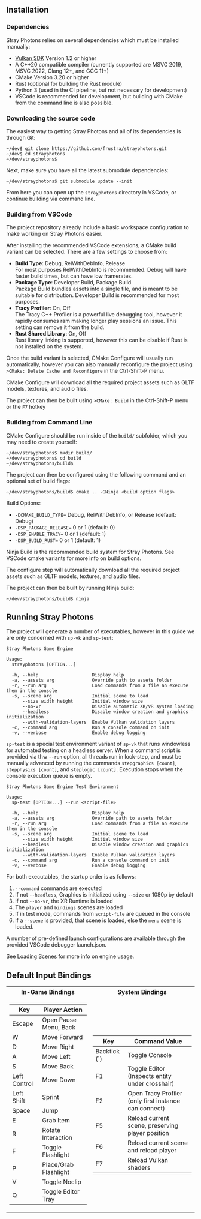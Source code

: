 ## Installation

### Dependencies

Stray Photons relies on several dependencies which must be installed manually:
- [Vulkan SDK](https://www.vulkan.org/tools) Version 1.2 or higher
- A C++20 compatible compiler (currently supported are MSVC 2019, MSVC 2022, Clang 12+, and GCC 11+)
- CMake Version 3.20 or higher
- Rust (optional for building the Rust module)
- Python 3 (used in the CI pipeline, but not necessary for development)
- VSCode is recommended for development, but building with CMake from the command line is also possible.

### Downloading the source code

The easiest way to getting Stray Photons and all of its dependencies is through Git:

```
~/dev$ git clone https://github.com/frustra/strayphotons.git
~/dev$ cd strayphotons
~/dev/strayphotons$
```

Next, make sure you have all the latest submodule dependencies:

```
~/dev/strayphotons$ git submodule update --init
```

From here you can open up the `strayphotons` directory in VSCode, or continue building via command line.

### Building from VSCode

The project repository already include a basic workspace configuration to make working on Stray Photons easier.

After installing the recommended VSCode extensions, a CMake build variant can be selected. There are a few settings to choose from:
- **Build Type**: Debug, RelWithDebInfo, Release  
  For most purposes RelWithDebInfo is recommended. Debug will have faster build times, but can have low framerates.
- **Package Type**: Developer Build, Package Build  
  Package Build bundles assets into a single file, and is meant to be suitable for distribution. Developer Build is recommended for most purposes.
- **Tracy Profiler**: On, Off  
  The Tracy C++ Profiler is a powerful live debugging tool, however it rapidly consumes ram making longer play sessions an issue. This setting can remove it from the build.
- **Rust Shared Library**: On, Off  
  Rust library linking is supported, however this can be disable if Rust is not installed on the system.

Once the build variant is selected, CMake Configure will usually run automatically, however you can also manually reconfigure the project using `>CMake: Delete Cache and Reconfigure` in the Ctrl-Shift-P menu.

CMake Configure will download all the required project assets such as GLTF models, textures, and audio files.

The project can then be built using `>CMake: Build` in the Ctrl-Shift-P menu or the `F7` hotkey

### Building from Command Line

CMake Configure should be run inside of the `build/` subfolder, which you may need to create yourself:
```
~/dev/strayphotons$ mkdir build/
~/dev/strayphotons$ cd build
~/dev/strayphotons/build$
```

The project can then be configured using the following command and an optional set of build flags:
```
~/dev/strayphotons/build$ cmake .. -GNinja <build option flags>
```

Build Options:
- `-DCMAKE_BUILD_TYPE=` Debug, RelWithDebInfo, or Release (default: Debug)
- `-DSP_PACKAGE_RELEASE=` 0 or 1 (default: 0)
- `-DSP_ENABLE_TRACY=` 0 or 1 (default: 1)
- `-DSP_BUILD_RUST=` 0 or 1 (default: 1)

Ninja Build is the recommended build system for Stray Photons. See VSCode cmake variants for more info on build options.

The configure step will automatically download all the required project assets such as GLTF models, textures, and audio files.

The project can then be built by running Ninja build:
```
~/dev/strayphotons/build$ ninja
```

## Running Stray Photons

The project will generate a number of executables, however in this guide we are only concerned with `sp-vk` and `sp-test`:
```
Stray Photons Game Engine

Usage:
  strayphotons [OPTION...]

  -h, --help                    Display help
  -a, --assets arg              Override path to assets folder
  -r, --run arg                 Load commands from a file an execute them in the console
  -s, --scene arg               Initial scene to load
      --size width height       Initial window size
      --no-vr                   Disable automatic XR/VR system loading
      --headless                Disable window creation and graphics initialization
      --with-validation-layers  Enable Vulkan validation layers
  -c, --command arg             Run a console command on init
  -v, --verbose                 Enable debug logging
```

`sp-test` is a special test environment variant of `sp-vk` that runs windowless for automated testing on a headless server.
When a command script is provided via thw `--run` option, all threads run in lock-step, and must be manually advanced by
running the commands `stepgraphics [count]`, `stepphysics [count]`, and `steplogic [count]`.
Execution stops when the console execution queue is empty.
```
Stray Photons Game Engine Test Environment

Usage:
  sp-test [OPTION...] --run <script-file>

  -h, --help                    Display help
  -a, --assets arg              Override path to assets folder
  -r, --run arg                 Load commands from a file an execute them in the console
  -s, --scene arg               Initial scene to load
      --size width height       Initial window size
      --headless                Disable window creation and graphics initialization
      --with-validation-layers  Enable Vulkan validation layers
  -c, --command arg             Run a console command on init
  -v, --verbose                 Enable debug logging
```

For both executables, the startup order is as follows:
1. `--command` commands are executed
1. If not `--headless`, Graphics is initialized using `--size` or 1080p by default
1. If not `--no-vr`, the XR Runtime is loaded
1. The `player` and `bindings` scenes are loaded
1. If in test mode, commands from `script-file` are queued in the console
1. If a `--scene` is provided, that scene is loaded, else the `menu` scene is loaded.

A number of pre-defined launch configurations are available through the provided VSCode debugger launch.json.

See [Loading Scenes](./Loading_Scenes.md) for more info on engine usage.

## Default Input Bindings

<table>
<tr><th>In-Game Bindings</th><th>System Bindings</th></tr>
<tr><td>

| Key           | Player Action         |
|---------------|-----------------------|
| Escape        | Open Pause Menu, Back |
| W             | Move Forward          |
| D             | Move Right            |
| A             | Move Left             |
| S             | Move Back             |
| Left Control  | Move Down             |
| Left Shift    | Sprint                |
| Space         | Jump                  |
| E             | Grab Item             |
| R             | Rotate Interaction    |
| F             | Toggle Flashlight     |
| P             | Place/Grab Flashlight |
| V             | Toggle Noclip         |
| Q             | Toggle Editor Tray    |

</td><td>

| Key          | Command Value                                         |
|--------------|-------------------------------------------------------|
| Backtick (`) | Toggle Console                                        |
| F1           | Toggle Editor (Inspects entity under crosshair)       |
| F2           | Open Tracy Profiler (only first instance can connect) |
| F5           | Reload current scene, preserving player position      |
| F6           | Reload current scene and reload player                |
| F7           | Reload Vulkan shaders                                 |

</td></tr> </table>
